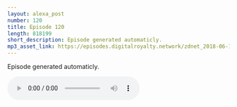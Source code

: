 ```yaml
---
layout: alexa_post
number: 120
title: Episode 120
length: 818199
short_description: Episode generated automaticly.
mp3_asset_link: https://episodes.digitalroyalty.network/zdnet_2018-06-11_01-00-11.mp3
---
```


Episode generated automaticly.

<audio controls>
    <source src="{{ page.mp3_asset_link }}" type="audio/mpeg">
</audio>